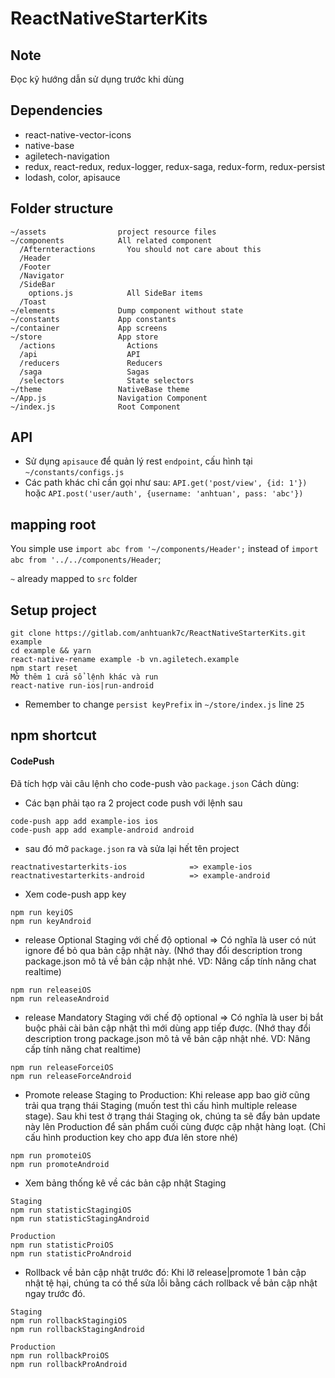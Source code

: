 # ReactNativeStarterKits

## Note
Đọc kỹ hướng dẫn sử dụng trước khi dùng

## Dependencies
- react-native-vector-icons
- native-base
- agiletech-navigation
- redux, react-redux, redux-logger, redux-saga, redux-form, redux-persist
- lodash, color, apisauce

## Folder structure

```
~/assets                project resource files
~/components            All related component
  /Afternteractions       You should not care about this
  /Header
  /Footer
  /Navigator
  /SideBar
    options.js            All SideBar items
  /Toast
~/elements              Dump component without state
~/constants             App constants
~/container             App screens
~/store                 App store
  /actions                Actions
  /api                    API
  /reducers               Reducers
  /saga                   Sagas
  /selectors              State selectors
~/theme                 NativeBase theme
~/App.js                Navigation Component
~/index.js              Root Component
```

## API
- Sử dụng `apisauce` để quản lý rest `endpoint`, cấu hình tại `~/constants/configs.js`
- Các path khác chỉ cần gọi như sau: `API.get('post/view', {id: 1'})` hoặc `API.post('user/auth', {username: 'anhtuan', pass: 'abc'})`

## mapping root

You simple use `import abc from '~/components/Header';` instead of `import abc from '../../components/Header`;

`~` already mapped to `src` folder

## Setup project

```
git clone https://gitlab.com/anhtuank7c/ReactNativeStarterKits.git example
cd example && yarn
react-native-rename example -b vn.agiletech.example
npm start reset
Mở thêm 1 cửa sổ lệnh khác và run
react-native run-ios|run-android
```

- Remember to change `persist keyPrefix` in `~/store/index.js` line `25`

## npm shortcut

#### CodePush
Đã tích hợp vài câu lệnh cho code-push vào `package.json`
Cách dùng:

- Các bạn phải tạo ra 2 project code push với lệnh sau

```
code-push app add example-ios ios
code-push app add example-android android
```

- sau đó mở `package.json` ra và sửa lại hết tên project

```
reactnativestarterkits-ios              => example-ios
reactnativestarterkits-android          => example-android
```

- Xem code-push app key

```
npm run keyiOS
npm run keyAndroid
```

- release Optional Staging với chế độ optional => Có nghĩa là user có nút ignore để bỏ qua bản cập nhật này. (Nhớ thay đổi description trong package.json mô tả về bản cập nhật nhé. VD: Nâng cấp tính năng chat realtime)

```
npm run releaseiOS
npm run releaseAndroid
```

- release Mandatory Staging với chế độ optional => Có nghĩa là user bị bắt buộc phải cài bản cập nhật thì mới dùng app tiếp được. (Nhớ thay đổi description trong package.json mô tả về bản cập nhật nhé. VD: Nâng cấp tính năng chat realtime)

```
npm run releaseForceiOS
npm run releaseForceAndroid
```

- Promote release Staging to Production: Khi release app bao giờ cũng trải qua trạng thái Staging (muốn test thì cấu hình multiple release stage). Sau khi test ở trạng thái Staging ok, chúng ta sẽ đẩy bản update này lên Production để sản phẩm cuối cùng được cập nhật hàng loạt. (Chỉ cấu hình production key cho app đưa lên store nhé)

```
npm run promoteiOS
npm run promoteAndroid
```

- Xem bảng thống kê về các bản cập nhật Staging

```
Staging
npm run statisticStagingiOS
npm run statisticStagingAndroid

Production
npm run statisticProiOS
npm run statisticProAndroid
```

- Rollback về bản cập nhật trước đó: Khi lỡ release|promote 1 bản cập nhật tệ hại, chúng ta có thể sửa lỗi bằng cách rollback về bản cập nhật ngay trước đó.

```
Staging
npm run rollbackStagingiOS
npm run rollbackStagingAndroid

Production
npm run rollbackProiOS
npm run rollbackProAndroid
```
